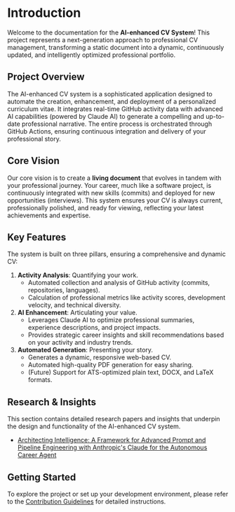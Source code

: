 # Introduction

Welcome to the documentation for the **AI-enhanced CV System**! This project represents a next-generation approach to professional CV management, transforming a static document into a dynamic, continuously updated, and intelligently optimized professional portfolio.

## Project Overview

The AI-enhanced CV system is a sophisticated application designed to automate the creation, enhancement, and deployment of a personalized curriculum vitae. It integrates real-time GitHub activity data with advanced AI capabilities (powered by Claude AI) to generate a compelling and up-to-date professional narrative. The entire process is orchestrated through GitHub Actions, ensuring continuous integration and delivery of your professional story.

## Core Vision

Our core vision is to create a **living document** that evolves in tandem with your professional journey. Your career, much like a software project, is continuously integrated with new skills (commits) and deployed for new opportunities (interviews). This system ensures your CV is always current, professionally polished, and ready for viewing, reflecting your latest achievements and expertise.

## Key Features

The system is built on three pillars, ensuring a comprehensive and dynamic CV:

1.  **Activity Analysis**: Quantifying your work.
    *   Automated collection and analysis of GitHub activity (commits, repositories, languages).
    *   Calculation of professional metrics like activity scores, development velocity, and technical diversity.
2.  **AI Enhancement**: Articulating your value.
    *   Leverages Claude AI to optimize professional summaries, experience descriptions, and project impacts.
    *   Provides strategic career insights and skill recommendations based on your activity and industry trends.
3.  **Automated Generation**: Presenting your story.
    *   Generates a dynamic, responsive web-based CV.
    *   Automated high-quality PDF generation for easy sharing.
    *   (Future) Support for ATS-optimized plain text, DOCX, and LaTeX formats.

## Research & Insights

This section contains detailed research papers and insights that underpin the design and functionality of the AI-enhanced CV system.

*   [Architecting Intelligence: A Framework for Advanced Prompt and Pipeline Engineering with Anthropic's Claude for the Autonomous Career Agent](research/claude-prompt-engineering-framework.md)

## Getting Started

To explore the project or set up your development environment, please refer to the [Contribution Guidelines](contributing.md) for detailed instructions.

